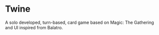 # Twine
A solo developed, turn-based, card game based on Magic: The Gathering and UI inspired from Balatro.

